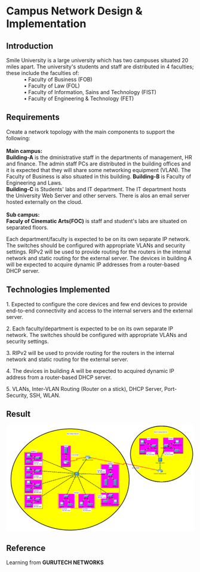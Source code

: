 # Campus Network Design & Implementation
<h2>Introduction</h2>
<p>Smile University is a large university which has two campuses situated 20 miles apart. The university's students and staff are distributed in 4 faculties; these include the faculties of:<br> 
 &nbsp; &nbsp; &nbsp; &nbsp; &nbsp; &nbsp; &#x2022; Faculty of Business (FOB)<br> 
 &nbsp; &nbsp; &nbsp; &nbsp; &nbsp; &nbsp; &#x2022; Faculty of Law (FOL)<br> 
 &nbsp; &nbsp; &nbsp; &nbsp; &nbsp; &nbsp &#x2022; Faculty of Information, Sains and Technology (FIST)<br> 
 &nbsp; &nbsp; &nbsp; &nbsp; &nbsp; &nbsp; &#x2022; Faculty of Engineering & Technology (FET)<br> 
</p>

<h2>Requirements</h2>
 <p> Create a network topology with the main components to support the following:<br><br>
  <b>Main campus:</b> <br>
<b>Building-A</b> is the dministrative staff in the departments of management, HR and finance. The admin staff PCs are distributed in the building offices and it is expected that they will share some networking equipment (VLAN). 
  The Faculty of Business is also situated in this building. 
  <b>Building-B</b> is Faculty of Engineering and Laws. <br>
  <b>Building-C</b> is Students' labs and IT department. 
  The IT department hosts the University Web Server and other servers. 
  There is alos an email server hosted externally on the cloud.<br><br>
 <b>Sub campus:</b> <br>
<b>Faculy of Cinematic Arts(FOC)</b> is staff and student's labs are situated on separated floors.


Each department/faculty is expected to be on its own separate IP network.
The switches should be configured with appropriate VLANs and security settings.
RIPv2 will be used to provide routing for the routers in the internal network and static routing for the external server.
The devices in building A will be expected to acquire dynamic IP addresses from a router-based DHCP server.</p>

<h2>Technologies Implemented</h2>
<p>1. Expected to configure the core devices and few end devices to provide end-to-end connectivity and access to the internal servers and the external server.</p>
<p>2. Each faculty/department is expected to be on its own separate IP network. The switches should be configured with appropriate VLANs and security settings.</p>
<p>3. RIPv2 will be used to provide routing for the routers in the internal network and static routing for the external server.</p>
<p>4. The devices in building A will be expected to acquired dynamic IP address from a router-based DHCP server.</p>
<p>5. VLANs, Inter-VLAN Routing (Router on a stick), DHCP Server, Port-Security, SSH, WLAN.</p>

<h2>Result</h2>
<img src="https://raw.githubusercontent.com/Jackiedee1223/image-repos/5b028134805ba2b26edaaf3bd33b0d9d0a85fecd/Network%20Design.png">

<h2>Reference</h2>
<p>Learning from <b>GURUTECH NETWORKS</b> </p>

